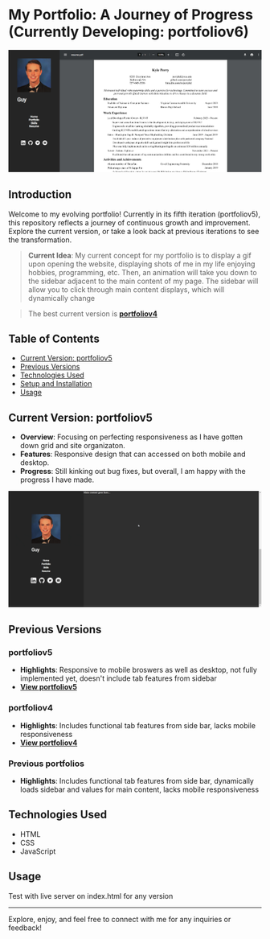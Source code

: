 # My Portfolio: A Journey of Progress (Currently Developing: portfoliov6)

![Portfolio Banner](portfolioV4/images/progress.PNG)

## Introduction
Welcome to my evolving portfolio! Currently in its fifth iteration (portfoliov5), this repository reflects a journey of continuous growth and improvement. Explore the current version, or take a look back at previous iterations to see the transformation.

> **Current Idea**: My current concept for my portfolio is to display a gif upon opening the website, displaying shots of me in my life enjoying hobbies, programming, etc. Then, an animation will take you down to the sidebar adjacent to the main content of my page. The sidebar will allow you to click through main content displays, which will dynamically change

> The best current version is **[portfoliov4](portfoliov4)**

## Table of Contents
- [Current Version: portfoliov5](#current-version-portfoliov5)
- [Previous Versions](#previous-versions)
- [Technologies Used](#technologies-used)
- [Setup and Installation](#setup-and-installation)
- [Usage](#usage)

## Current Version: portfoliov5
- **Overview**: Focusing on perfecting responsiveness as I have gotten down grid and site organizaton. 
- **Features**: Responsive design that can accessed on both mobile and desktop.
- **Progress**: Still kinking out bug fixes, but overall, I am happy with the progress I have made.

![Current Version Image](portfolioV5/images/progress.gif)

## Previous Versions
### portfoliov5
- **Highlights**: Responsive to mobile broswers as well as desktop, not fully implemented yet, doesn't include tab features from sidebar
- **[View portfoliov5](portfoliov5)**

### portfoliov4
- **Highlights**: Includes functional tab features from side bar, lacks mobile responsiveness
- **[View portfoliov4](link-to-portfoliov4)**

### Previous portfolios
- **Highlights**: Includes functional tab features from side bar, dynamically loads sidebar and values for main content, lacks mobile responsiveness

## Technologies Used
- HTML
- CSS
- JavaScript

## Usage
Test with live server on index.html for any version


---

Explore, enjoy, and feel free to connect with me for any inquiries or feedback!

